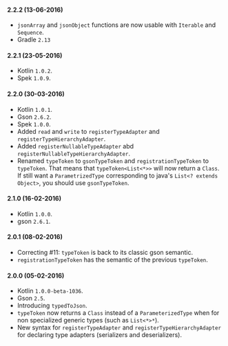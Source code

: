 
#### 2.2.2 (13-06-2016)

 * `jsonArray` and `jsonObject` functions are now usable with `Iterable` and `Sequence`.
 * Gradle `2.13`

#### 2.2.1 (23-05-2016)

 * Kotlin `1.0.2`.
 * Spek `1.0.9`.

#### 2.2.0 (30-03-2016)

 * Kotlin `1.0.1`.
 * Gson `2.6.2`.
 * Spek `1.0.0`.
 * Added `read` and `write` to `registerTypeAdapter` and `registerTypeHierarchyAdapter`.
 * Added `registerNullableTypeAdapter` abd `registerNullableTypeHierarchyAdapter`.
 * Renamed `typeToken` to `gsonTypeToken` and `registrationTypeToken` to `typeToken`. That means that `typeToken<List<*>>` will now return a `Class`.
   If still want a `ParametrizedType` corresponding to java's `List<? extends Object>`, you should use `gsonTypeToken`.

#### 2.1.0 (16-02-2016)
 * Kotlin `1.0.0`.
 * gson `2.6.1`.

#### 2.0.1 (08-02-2016)
 * Correcting #11: `typeToken` is back to its classic gson semantic.
 * `registrationTypeToken` has the semantic of the previous `typeToken`.

#### 2.0.0 (05-02-2016)
 * Kotlin `1.0.0-beta-1036`.
 * Gson `2.5`.
 * Introducing `typedToJson`.
 * `typeToken` now returns a `Class` instead of a `ParameterizedType` when for non specialized generic types (such as `List<*>*`).
 * New syntax for `registerTypeAdapter` and `registerTypeHierarchyAdapter` for declaring type adapters (serializers and deserializers).
 